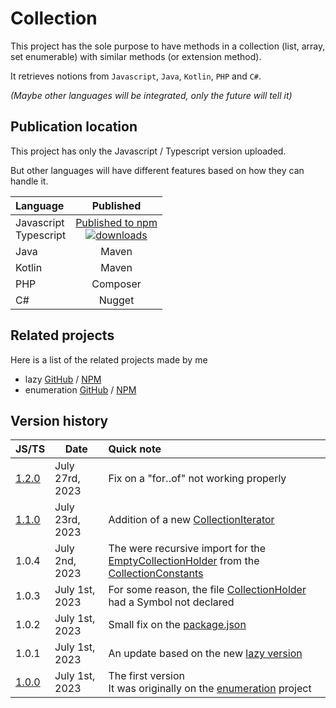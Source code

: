 # Collection

This project has the sole purpose to have methods in a collection (list, array, set enumerable) with similar methods (or extension method).

It retrieves notions from `Javascript`, `Java`, `Kotlin`, `PHP` and `C#`.

_(Maybe other languages will be integrated, only the future will tell it)_

## Publication location
This project has only the Javascript / Typescript version uploaded.

But other languages will have different features based on how they can handle it.

| Language                  |                                                                                                    Published                                                                                                     |
|:--------------------------|:----------------------------------------------------------------------------------------------------------------------------------------------------------------------------------------------------------------:|
| Javascript<br/>Typescript | [Published to npm](https://www.npmjs.com/package/@joookiwi/collection)<br/>[![downloads](https://img.shields.io/npm/dt/@joookiwi/collection.svg)](https://npm-stat.com/charts.html?package=@joookiwi/collection) |
| Java                      |                                                                                                      Maven                                                                                                       |
| Kotlin                    |                                                                                                      Maven                                                                                                       |
| PHP                       |                                                                                                     Composer                                                                                                     |
| C#                        |                                                                                                      Nugget                                                                                                      |

## Related projects

Here is a list of the related projects made by me
- lazy [GitHub](https://github.com/joooKiwi/lazy) / [NPM](https://www.npmjs.com/package/@joookiwi/lazy)
- enumeration [GitHub](https://github.com/joooKiwi/enumeration) / [NPM](https://www.npmjs.com/package/@joookiwi/enumerable)

## Version history

| JS/TS                                                                       | Date            | Quick note                                                                                                                                                                                                                                                                 |
|-----------------------------------------------------------------------------|-----------------|:---------------------------------------------------------------------------------------------------------------------------------------------------------------------------------------------------------------------------------------------------------------------------|
| [1.2.0](https://github.com/joooKiwi/collection/releases/tag/v1.2.0-js)      | July 27rd, 2023 | Fix on a "for‥of" not working properly                                                                                                                                                                                                                                     |
| [1.1.0](https://github.com/joooKiwi/collection/releases/tag/v1.1.0-js)      | July 23rd, 2023 | Addition of a new [CollectionIterator](https://github.com/joooKiwi/collection/blob/main/javascript/src/iterator/CollectionIterator.ts)                                                                                                                                     |
| 1.0.4                                                                       | July 2nd, 2023  | The were recursive import for the [EmptyCollectionHolder](https://github.com/joooKiwi/collection/blob/main/javascript/src/EmptyCollectionHolder.ts) from the [CollectionConstants](https://github.com/joooKiwi/collection/blob/main/javascript/src/CollectionConstants.ts) |
| 1.0.3                                                                       | July 1st, 2023  | For some reason, the file [CollectionHolder](https://github.com/joooKiwi/collection/blob/main/javascript/src/CollectionHolder.ts) had a Symbol not declared                                                                                                                |
| 1.0.2                                                                       | July 1st, 2023  | Small fix on the [package.json](https://github.com/joooKiwi/collection/blob/main/javascript/package.json)                                                                                                                                                                  |
| 1.0.1                                                                       | July 1st, 2023  | An update based on the new [lazy version](https://github.com/joookiwi/lazy)                                                                                                                                                                                                |
| [1.0.0](https://github.com/joooKiwi/collection/releases/tag/v1.0.0-JS%26TS) | July 1st, 2023  | The first version<br/>It was originally on the [enumeration](https://github.com/joooKiwi/enumeration) project                                                                                                                                                              |


